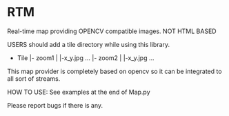 # RTM
Real-time map providing OPENCV compatible images. NOT HTML BASED

USERS should add a tile directory while using this library. 
- Tile
  |- zoom1
  |   |-x_y.jpg ...
  |- zoom2
  |   |-x_y.jpg ...

This map provider is completely based on opencv so it can be integrated to all sort of streams.

HOW TO USE: See examples at the end of Map.py

Please report bugs if there is any.
